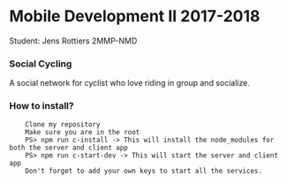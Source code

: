 Mobile Development II 2017-2018
============================

Student: Jens Rottiers
2MMP-NMD

### Social Cycling
A social network for cyclist who love riding in group and socialize.

### How to install?
```
    Clone my repository
    Make sure you are in the root
    PS> npm run c-install -> This will install the node_modules for both the server and client app
    PS> npm run c-start-dev -> This will start the server and client app
    Don't forget to add your own keys to start all the services.
```